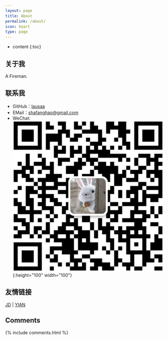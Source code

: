 ```yaml
---
layout: page
title: About
permalink: /about/
icon: heart
type: page
---
```


* content
{:toc}

## 关于我

A Fireman.

## 联系我

* GitHub：[lausaa](https://github.com/lausaa)
* EMail：shafanghao@gmail.com
* WeChat: ![qrcode](/imgs/wx-qrcode.png){:height="100" width="100"}

## 友情链接

[JD](http://www.jd.com) \| [YIAN](https://yian.tk)

## Comments

{% include comments.html %}
